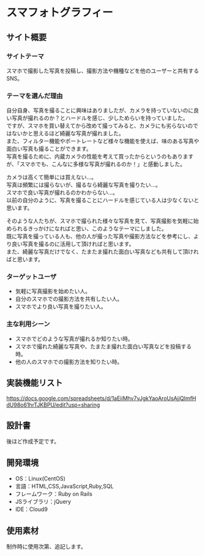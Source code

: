 # スマフォトグラフィー

## サイト概要
### サイトテーマ
スマホで撮影した写真を投稿し、撮影方法や機種などを他のユーザーと共有するSNS。

### テーマを選んだ理由
自分自身、写真を撮ることに興味はありましたが、カメラを持っていないのに良い写真が撮れるのか？とハードルを感じ、少しためらいを持っていました。<br>
ですが、スマホを買い替えてから改めて撮ってみると、カメラにも劣らないのではないかと思えるほど綺麗な写真が撮れました。<br>
また、フィルター機能やポートレートなど様々な機能を使えば、味のある写真や面白い写真も撮ることができます。<br>
写真を撮るために、内蔵カメラの性能を考えて買ったからというのもありますが、「スマホでも、こんなに多様な写真が撮れるのか！」と感動しました。<br>

カメラは高くて簡単には買えない…。<br>
写真は頻繁には撮らないが、撮るなら綺麗な写真を撮りたい…。<br>
スマホで良い写真が撮れるのかわからない…。<br>
以前の自分のように、写真を撮ることにハードルを感じている人は少なくないと思います。

そのような人たちが、スマホで撮られた様々な写真を見て、写真撮影を気軽に始められるきっかけになればと思い、このようなテーマにしました。<br>
既に写真を撮っている人も、他の人が撮った写真や撮影方法などを参考にし、より良い写真を撮るのに活用して頂ければと思います。<br>
また、綺麗な写真だけでなく、たまたま撮れた面白い写真なども共有して頂ければと思います。

### ターゲットユーザ
- 気軽に写真撮影を始めたい人。
- 自分のスマホでの撮影方法を共有したい人。
- スマホでより良い写真を撮りたい人。

### 主な利用シーン
- スマホでどのような写真が撮れるか知りたい時。
- スマホで撮れた綺麗な写真や、たまたま撮れた面白い写真などを投稿する時。
- 他の人のスマホでの撮影方法を知りたい時。

## 実装機能リスト
https://docs.google.com/spreadsheets/d/1aEiiMhv7vJgkYaoAroUsAjjQImfHdU98o61hrTJKBPU/edit?usp=sharing

## 設計書
後ほど作成予定です。

## 開発環境
- OS：Linux(CentOS)
- 言語：HTML,CSS,JavaScript,Ruby,SQL
- フレームワーク：Ruby on Rails
- JSライブラリ：jQuery
- IDE：Cloud9

## 使用素材
制作時に使用次第、追記します。